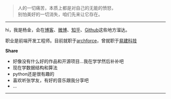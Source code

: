 
> 人的一切痛苦，本质上都是对自己的无能的愤怒，  
> 别怕美好的一切消失，咱们先来让它存在。
----------------------------

hi，我是杨金，会在[博客](https://yangseas.github.io)、[微博](https://weibo.com/YJTTII)、[知乎](https://www.zhihu.com/people/niexia/activities)、[Github](http://github.com/yangseas)这些地方溜达。

职业是前端开发工程师。目前就职于[archforce](http://www.archforce.cn/)，曾就职于[易建科技](http://www.eking-tech.com/)

**Share**
- 好像没有什么好的作品和开源项目...我在学学然后补补吧
- 现在学数据结构和算法
- python还是很有趣的
- 喜欢听张学友，有好的音乐跟我分享吧
- ...


---------------------------------